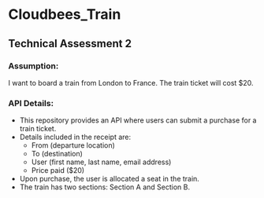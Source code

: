 # Cloudbees_Train

## Technical Assessment 2

### Assumption:
I want to board a train from London to France. The train ticket will cost $20. 

### API Details:
- This repository provides an API where users can submit a purchase for a train ticket.
- Details included in the receipt are: 
  - From (departure location)
  - To (destination)
  - User (first name, last name, email address)
  - Price paid ($20)
- Upon purchase, the user is allocated a seat in the train.
- The train has two sections: Section A and Section B.

